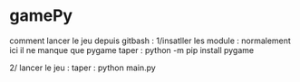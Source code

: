 # gamePy


comment lancer le jeu depuis gitbash : 
1/insatller les module : normalement ici il ne manque que pygame
taper : python -m pip install pygame

2/ lancer le jeu : 
taper : python main.py
